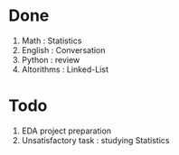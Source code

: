 # Done
1. Math : Statistics
2. English : Conversation
3. Python : review
4. Altorithms : Linked-List

# Todo
1. EDA project preparation
2. Unsatisfactory task : studying Statistics
